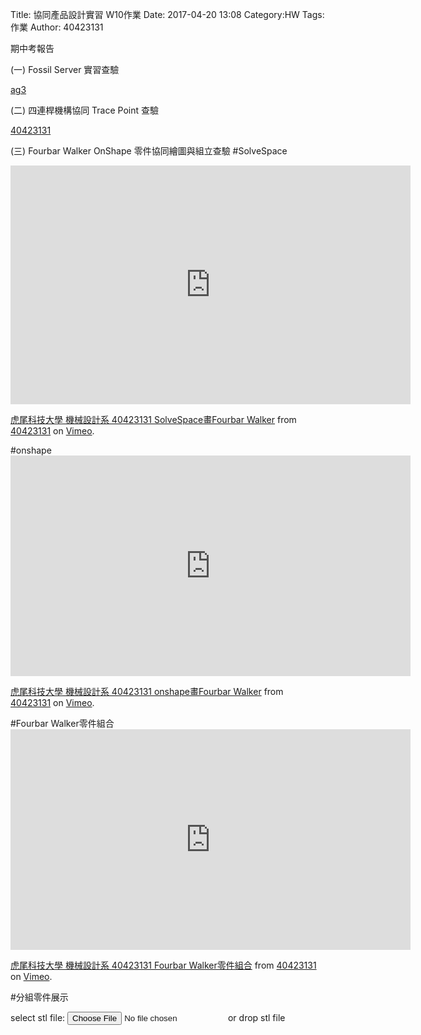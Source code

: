 Title: 協同產品設計實習   W10作業
Date: 2017-04-20 13:08
Category:HW
Tags:作業
Author: 40423131


期中考報告

<!-- PELICAN_END_SUMMARY -->
(一) Fossil Server 實習查驗

<a href="https://mde2a2.kmol.info/midterm/ag3/home">ag3</a>

(二) 四連桿機構協同 Trace Point 查驗

<a href="https://40423131.github.io/2017springcd_hw/blog/si-lian-gan-ji-gou-trace-pointcha-yan.html">40423131</a>

(三) Fourbar Walker OnShape 零件協同繪圖與組立查驗
#SolveSpace
<iframe src="https://player.vimeo.com/video/214882933" width="640" height="382" frameborder="0" webkitallowfullscreen mozallowfullscreen allowfullscreen></iframe>
<p><a href="https://vimeo.com/214882933">虎尾科技大學 機械設計系 40423131 SolveSpace畫Fourbar Walker</a> from <a href="https://vimeo.com/user44207151">40423131</a> on <a href="https://vimeo.com">Vimeo</a>.</p>
#onshape
<iframe src="https://player.vimeo.com/video/214882884" width="640" height="353" frameborder="0" webkitallowfullscreen mozallowfullscreen allowfullscreen></iframe>
<p><a href="https://vimeo.com/214882884">虎尾科技大學 機械設計系 40423131 onshape畫Fourbar Walker</a> from <a href="https://vimeo.com/user44207151">40423131</a> on <a href="https://vimeo.com">Vimeo</a>.</p>
#Fourbar Walker零件組合
<iframe src="https://player.vimeo.com/video/214882904" width="640" height="353" frameborder="0" webkitallowfullscreen mozallowfullscreen allowfullscreen></iframe>
<p><a href="https://vimeo.com/214882904">虎尾科技大學 機械設計系 40423131 Fourbar Walker零件組合</a> from <a href="https://vimeo.com/user44207151">40423131</a> on <a href="https://vimeo.com">Vimeo</a>.</p>

#分組零件展示

<link href="./../2017w10/madeleine/src/css/Madeleine.css" rel="stylesheet">
<script src="./../2017w10/madeleine/src/stats.js"></script>
<script src="./../2017w10/madeleine/src/detector.js"></script>
<script src="./../2017w10/madeleine/src/three.min.js"></script>
<script src="./../2017w10/madeleine/src/Madeleine.js"></script>

<div id="target" class="madeleine"></div>

<script>
window.onload = function(){
    var madeleine = new Madeleine({
      target: 'target', // target div id
      data: './../2017w10/666.stl', // data path
      path: './../2017w10/madeleine/src/' // path to source directory from current html file
    });
}; 
</script>

<script src="https://cdnjs.cloudflare.com/ajax/libs/three.js/r68/three.min.js"
></script>
<script src="https://rawgit.com/mrdoob/three.js/master/examples/js/controls/TrackballControls.js"
></script>
<script src="./../data/w9/loader.js"></script>
<script src="./../data/w9/stl.js"></script>
<div>
select stl file: <input type="file" id="file" /> or drop stl file
</div>
<div id="view"></div>




